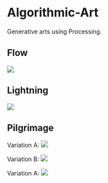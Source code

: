 # Algorithmic-Art
Generative arts using Processing.

Flow
---
![](https://github.com/rab2807/Algorithmic-Art/blob/main/Flow/preview.jpg)

Lightning
---
![](https://github.com/rab2807/Algorithmic-Art/blob/main/lightning/preview.jpg)

Pilgrimage
---
Variation A:
![](https://github.com/rab2807/Algorithmic-Art/blob/main/Pilgrimage/10760.jpg)

Variation B:
![](https://github.com/rab2807/Algorithmic-Art/blob/main/Pilgrimage/1466.jpg)

Variation A:
![](https://github.com/rab2807/Algorithmic-Art/blob/main/Pilgrimage/1563.jpg)
